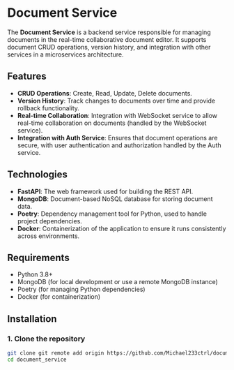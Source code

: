 # Document Service

The **Document Service** is a backend service responsible for managing documents in the real-time collaborative document editor. It supports document CRUD operations, version history, and integration with other services in a microservices architecture.

## Features

- **CRUD Operations**: Create, Read, Update, Delete documents.
- **Version History**: Track changes to documents over time and provide rollback functionality.
- **Real-time Collaboration**: Integration with WebSocket service to allow real-time collaboration on documents (handled by the WebSocket service).
- **Integration with Auth Service**: Ensures that document operations are secure, with user authentication and authorization handled by the Auth service.

## Technologies

- **FastAPI**: The web framework used for building the REST API.
- **MongoDB**: Document-based NoSQL database for storing document data.
- **Poetry**: Dependency management tool for Python, used to handle project dependencies.
- **Docker**: Containerization of the application to ensure it runs consistently across environments.

## Requirements

- Python 3.8+
- MongoDB (for local development or use a remote MongoDB instance)
- Poetry (for managing Python dependencies)
- Docker (for containerization)

## Installation

### 1. Clone the repository

```bash
git clone git remote add origin https://github.com/Michael233ctrl/document_service.git
cd document_service
